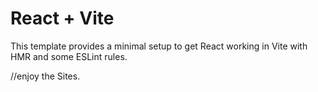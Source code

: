 # React + Vite

This template provides a minimal setup to get React working in Vite with HMR and some ESLint rules.

//enjoy the Sites.
